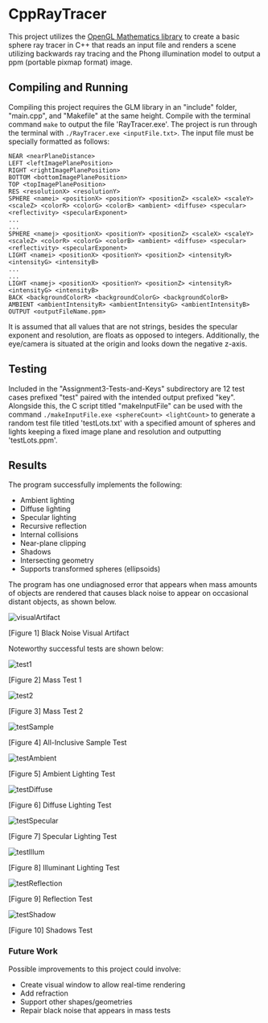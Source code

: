 # CppRayTracer

This project utilizes the [OpenGL Mathematics library](https://github.com/g-truc/glm) to create a basic sphere ray tracer in C++ that reads an input file and renders a scene utilizing backwards ray tracing and the Phong illumination model to output a ppm (portable pixmap format) image.

## Compiling and Running

Compiling this project requires the GLM library in an "include" folder, "main.cpp", and "Makefile" at the same height. Compile with the terminal command `make` to output the file 'RayTracer.exe'. The project is run through the terminal with `./RayTracer.exe <inputFile.txt>`. The input file must be specially formatted as follows:
```
NEAR <nearPlaneDistance>
LEFT <leftImagePlanePosition>
RIGHT <rightImagePlanePosition>
BOTTOM <bottomImagePlanePosition>
TOP <topImagePlanePosition>
RES <resolutionX> <resolutionY>
SPHERE <namei> <positionX> <positionY> <positionZ> <scaleX> <scaleY> <scaleZ> <colorR> <colorG> <colorB> <ambient> <diffuse> <specular> <reflectivity> <specularExponent>
...
...
SPHERE <namej> <positionX> <positionY> <positionZ> <scaleX> <scaleY> <scaleZ> <colorR> <colorG> <colorB> <ambient> <diffuse> <specular> <reflectivity> <specularExponent>
LIGHT <namei> <positionX> <positionY> <positionZ> <intensityR> <intensityG> <intensityB>
...
...
LIGHT <namej> <positionX> <positionY> <positionZ> <intensityR> <intensityG> <intensityB>
BACK <backgroundColorR> <backgroundColorG> <backgroundColorB>
AMBIENT <ambientIntensityR> <ambientIntensityG> <ambientIntensityB>
OUTPUT <outputFileName.ppm>
```

It is assumed that all values that are not strings, besides the specular exponent and resolution, are floats as opposed to integers. Additionally, the eye/camera is situated at the origin and looks down the negative z-axis.

## Testing

Included in the "Assignment3-Tests-and-Keys" subdirectory are 12 test cases prefixed "test" paired with the intended output prefixed "key". Alongside this, the C script titled "makeInputFile" can be used with the command `./makeInputFile.exe <sphereCount> <lightCount>` to generate a random test file titled 'testLots.txt' with a specified amount of spheres and lights keeping a fixed image plane and resolution and outputting 'testLots.ppm'.

## Results

The program successfully implements the following:
- Ambient lighting
- Diffuse lighting
- Specular lighting
- Recursive reflection
- Internal collisions
- Near-plane clipping
- Shadows
- Intersecting geometry
- Supports transformed spheres (ellipsoids)

The program has one undiagnosed error that appears when mass amounts of objects are rendered that causes black noise to appear on occasional distant objects, as shown below.

![visualArtifact](https://github.com/williamt1117/CppRayTracer/assets/92940760/ef536bb2-fd42-49d5-8e27-cb8c132e7cb8)

[Figure 1] Black Noise Visual Artifact


Noteworthy successful tests are shown below:

![test1](https://github.com/williamt1117/CppRayTracer/assets/92940760/81141e0b-73ef-4326-866a-50d2b7b26402)

[Figure 2] Mass Test 1


![test2](https://github.com/williamt1117/CppRayTracer/assets/92940760/c65f3e70-ce79-42c3-ad0e-a89b95a66162)

[Figure 3] Mass Test 2


![testSample](https://github.com/williamt1117/CppRayTracer/assets/92940760/1051db26-279a-46ff-9964-f3aa303a05a5)

[Figure 4] All-Inclusive Sample Test


![testAmbient](https://github.com/williamt1117/CppRayTracer/assets/92940760/087e5a6a-7c87-4246-85cd-37790f5e2afc)

[Figure 5] Ambient Lighting Test


![testDiffuse](https://github.com/williamt1117/CppRayTracer/assets/92940760/c0b9adfb-549e-4a40-b6e9-755799219a0b)

[Figure 6] Diffuse Lighting Test


![testSpecular](https://github.com/williamt1117/CppRayTracer/assets/92940760/75616690-051e-4372-a1d5-2be87e0228e7)

[Figure 7] Specular Lighting Test


![testIllum](https://github.com/williamt1117/CppRayTracer/assets/92940760/6a212fc8-4ea1-4cbd-9b9d-ec820db0d128)

[Figure 8] Illuminant Lighting Test


![testReflection](https://github.com/williamt1117/CppRayTracer/assets/92940760/2d2f7c35-c16d-4de9-a3f1-7efb929dd207)

[Figure 9] Reflection Test


![testShadow](https://github.com/williamt1117/CppRayTracer/assets/92940760/2d360bfa-2c9a-49dd-90f0-920174e1d809)

[Figure 10] Shadows Test


### Future Work

Possible improvements to this project could involve:
- Create visual window to allow real-time rendering
- Add refraction
- Support other shapes/geometries
- Repair black noise that appears in mass tests

